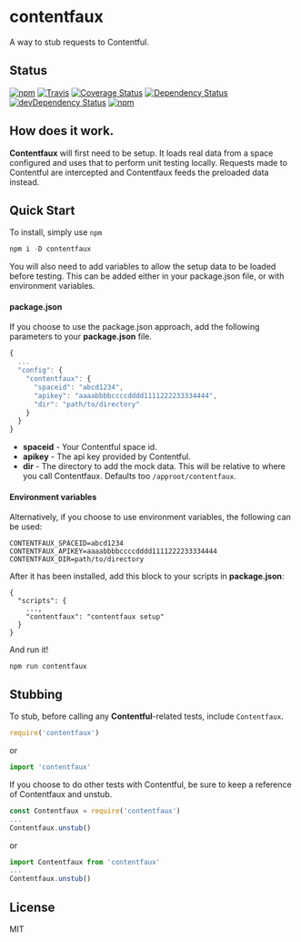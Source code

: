 # contentfaux
A way to stub requests to Contentful.

## Status

[![npm](https://img.shields.io/npm/v/contentfaux.svg?maxAge=0&style=flat)](https://www.npmjs.com/package/contentfaux)
[![Travis](https://travis-ci.org/remedyhealth/contentfaux.svg?branch=master)](https://travis-ci.org/remedyhealth/contentfaux)
[![Coverage Status](https://coveralls.io/repos/github/remedyhealth/contentfaux/badge.svg?branch=master)](https://coveralls.io/github/remedyhealth/contentfaux?branch=master)
[![Dependency Status](https://david-dm.org/remedyhealth/contentfaux.svg)](https://david-dm.org/remedyhealth/contentfaux)
[![devDependency Status](https://david-dm.org/remedyhealth/contentfaux/dev-status.svg)](https://david-dm.org/remedyhealth/contentfaux?type=dev)
[![npm](https://img.shields.io/npm/l/contentfaux.svg?maxAge=0&style=flat)](https://raw.githubusercontent.com/remedyhealth/contentfaux/master/LICENSE)

## How does it work.

**Contentfaux** will first need to be setup. It loads real data from a space configured and uses that to perform unit testing locally. Requests made to Contentful are intercepted
and Contentfaux feeds the preloaded data instead.

## Quick Start

To install, simply use `npm`

```javascript
npm i -D contentfaux
```

You will also need to add variables to allow the setup data to be loaded before testing. This can be added either in your package.json file, or with environment variables.

#### package.json

If you choose to use the package.json approach, add the following parameters to your **package.json** file.

```javascript
{
  ...
  "config": {
    "contentfaux": {
      "spaceid": "abcd1234",
      "apikey": "aaaabbbbccccdddd1111222233334444",
      "dir": "path/to/directory"
    }
  }
}
```

* **spaceid** - Your Contentful space id.
* **apikey** - The api key provided by Contentful.
* **dir** - The directory to add the mock data. This will be relative to where you call Contentfaux. Defaults too `/approot/contentfaux`.


#### Environment variables

Alternatively, if you choose to use environment variables, the following can be used:

```
CONTENTFAUX_SPACEID=abcd1234
CONTENTFAUX_APIKEY=aaaabbbbccccdddd1111222233334444
CONTENTFAUX_DIR=path/to/directory
```

After it has been installed, add this block to your scripts in **package.json**:

```
{
  "scripts": {
    ...,
    "contentfaux": "contentfaux setup"
  }
}
```

And run it!

```
npm run contentfaux
```

## Stubbing

To stub, before calling any **Contentful**-related tests, include `Contentfaux`.

```javascript
require('contentfaux')
```

or

```javascript
import 'contentfaux'
```

If you choose to do other tests with Contentful, be sure to keep a reference of Contentfaux and unstub.

```javascript
const Contentfaux = require('contentfaux')
...
Contentfaux.unstub()
```

or

```javascript
import Contentfaux from 'contentfaux'
...
Contentfaux.unstub()
```

## License

MIT
